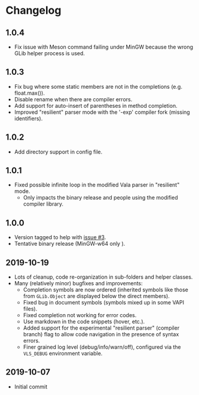 # Changelog

## 1.0.4
- Fix issue with Meson command failing under MinGW because the wrong GLib helper process is used.

## 1.0.3
- Fix bug where some static members are not in the completions (e.g. float.max()).
- Disable rename when there are compiler errors.
- Add support for auto-insert of parentheses in method completion.
- Improved "resilient" parser mode with the '-exp' compiler fork (missing identifiers).

## 1.0.2
- Add directory support in config file.

## 1.0.1
- Fixed possible infinite loop in the modified Vala parser in "resilient" mode.
  - Only impacts the binary release and people using the modified compiler library.

## 1.0.0
- Version tagged to help with [issue #3](https://github.com/philippejer/vala-language-server-alpha/issues/3).
- Tentative binary release (MinGW-w64 only ).

## 2019-10-19
- Lots of cleanup, code re-organization in sub-folders and helper classes.
- Many (relatively minor) bugfixes and improvements:
  - Completion symbols are now ordered (inherited symbols like those from `GLib.Object` are displayed below the direct members).
  - Fixed bug in document symbols (symbols mixed up in some VAPI files).
  - Fixed completion not working for error codes.
  - Use markdown in the code snippets (hover, etc.).
  - Added support for the experimental "resilient parser" (compiler branch) flag to allow code navigation in the presence of syntax errors.  
  - Finer grained log level (debug/info/warn/off), configured via the `VLS_DEBUG` environment variable.

## 2019-10-07
- Initial commit
